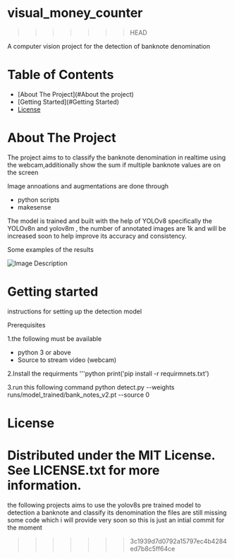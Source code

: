 # visual_money_counter
>>>>>>> HEAD

A computer vision project for the detection of banknote denomination

# Table of Contents
- [About The Project](#About the project)
- [Getting Started](#Getting Started)
- [License](#license)

# About The Project

The project aims to to classify the banknote denomination in realtime using the webcam,additionally show the sum if multiple banknote values are on the screen

Image annoations and augmentations are done through 
- python scripts
- makesense
 
The model is trained and built with the help of YOLOv8 specifically the YOLOv8n and yolov8m , the number of annotated images are 1k and will be increased soon to help improve its accuracy and consistency.

Some examples of the results

![Image Description]('C:\Users\HP\Pictures\Screenshots\results_1.png')
  
# Getting started 
instructions for setting up the detection model 

Prerequisites

1.the following must be available
- python 3 or above
- Source to stream video (webcam)

2.Install the requirments 
'''python
print('pip install -r requirmnets.txt')

3.run this following command 
python detect.py --weights runs/model_trained/bank_notes_v2.pt --source 0


# License

Distributed under the MIT License. See LICENSE.txt for more information.
=======
the following projects aims to use the yolov8s pre trained model to detection a banknote and classify its denomination 
the files are still missing some code which i will provide very soon so this is just an intial commit for the moment 
>>>>>>> 3c1939d7d0792a15797ec4b4284ed7b8c5ff64ce
